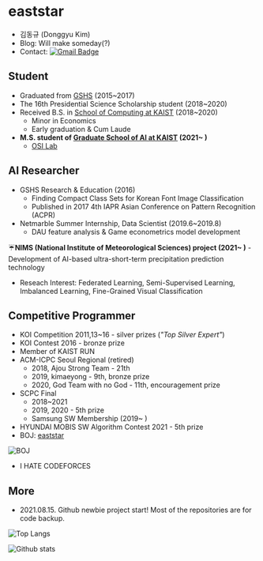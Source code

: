 # eaststar
- 김동규 (Donggyu Kim)
- Blog: Will make someday(?)
- Contact: [![Gmail Badge](https://img.shields.io/badge/Gmail-d14836?style=flat-square&logo=Gmail&logoColor=white&link=mailto:eaststar9979@gmail.com)](mailto:eaststar9979@gmail.com)

## Student
- Graduated from [GSHS](https://www.gs.hs.kr) (2015~2017)
- The 16th Presidential Science Scholarship student (2018~2020)
- Received B.S. in [School of Computing at KAIST](https://cs.kaist.ac.kr) (2018~2020)
	- Minor in Economics
	- Early graduation & Cum Laude
- **M.S. student of [Graduate School of AI at KAIST](http://gsai.kaist.ac.kr/?lang=ko) (2021~ )**
	- [OSI Lab](http://osi.kaist.ac.kr/home/)

## AI Researcher
- GSHS Research & Education (2016)
	- Finding Compact Class Sets for Korean Font Image Classification
	- Published in 2017 4th IAPR Asian Conference on Pattern Recognition (ACPR)
- Netmarble Summer Internship, Data Scientist (2019.6~2019.8)
	- DAU feature analysis & Game econometrics model development

☔**NIMS (National Institute of Meteorological Sciences) project (2021~ )**
	- Development of AI-based ultra-short-term precipitation prediction technology

- Reseach Interest: Federated Learning, Semi-Supervised Learning, Imbalanced Learning, Fine-Grained Visual Classification

## Competitive Programmer
- KOI Competition 2011,13~16 - silver prizes (*"Top Silver Expert"*)
- KOI Contest 2016 - bronze prize
- Member of KAIST RUN
- ACM-ICPC Seoul Regional (retired)
	- 2018, Ajou Strong Team - 21th
	- 2019, kimaeyong - 9th, bronze prize
	- 2020, God Team with no God - 11th, encouragement prize
- SCPC Final
	- 2018~2021
	- 2019, 2020 - 5th prize
	- Samsung SW Membership (2019~ )
- HYUNDAI MOBIS SW Algorithm Contest 2021 - 5th prize
- BOJ: [eaststar](http://icpc.me/eaststar)

![BOJ](http://mazassumnida.wtf/api/v2/generate_badge?boj=eaststar)

- I HATE CODEFORCES

## More
- 2021.08.15. Github newbie project start! Most of the repositories are for code backup.

![Top Langs](https://github-readme-stats.vercel.app/api/top-langs/?username=EaststarKim&layout=compact)

![Github stats](https://github-readme-stats.vercel.app/api?username=EaststarKim)
